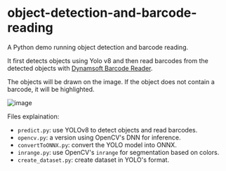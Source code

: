 # object-detection-and-barcode-reading

A Python demo running object detection and barcode reading.

It first detects objects using Yolo v8 and then read barcodes from the detected objects with [Dynamsoft Barcode Reader](https://www.dynamsoft.com/barcode-reader/overview/).

The objects will be drawn on the image. If the object does not contain a barcode, it will be highlighted.

![image](https://github.com/tony-xlh/object-detection-and-barcode-reading/assets/112376616/9a34411a-53a3-4a03-af74-8f34a528f264)


Files explaination:

* `predict.py`: use YOLOv8 to detect objects and read barcodes.
* `opencv.py`: a version using OpenCV's DNN for inference.
* `convertToONNX.py`: convert the YOLO model into ONNX.
* `inrange.py`: use OpenCV's `inrange` for segmentation based on colors.
* `create_dataset.py`: create dataset in YOLO's format.

